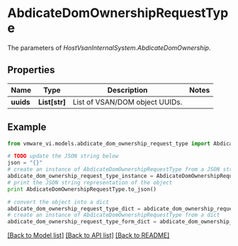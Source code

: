 # AbdicateDomOwnershipRequestType

The parameters of *HostVsanInternalSystem.AbdicateDomOwnership*. 

## Properties
Name | Type | Description | Notes
------------ | ------------- | ------------- | -------------
**uuids** | **List[str]** | List of VSAN/DOM object UUIDs.  | 

## Example

```python
from vmware_vi.models.abdicate_dom_ownership_request_type import AbdicateDomOwnershipRequestType

# TODO update the JSON string below
json = "{}"
# create an instance of AbdicateDomOwnershipRequestType from a JSON string
abdicate_dom_ownership_request_type_instance = AbdicateDomOwnershipRequestType.from_json(json)
# print the JSON string representation of the object
print AbdicateDomOwnershipRequestType.to_json()

# convert the object into a dict
abdicate_dom_ownership_request_type_dict = abdicate_dom_ownership_request_type_instance.to_dict()
# create an instance of AbdicateDomOwnershipRequestType from a dict
abdicate_dom_ownership_request_type_form_dict = abdicate_dom_ownership_request_type.from_dict(abdicate_dom_ownership_request_type_dict)
```
[[Back to Model list]](../README.md#documentation-for-models) [[Back to API list]](../README.md#documentation-for-api-endpoints) [[Back to README]](../README.md)


